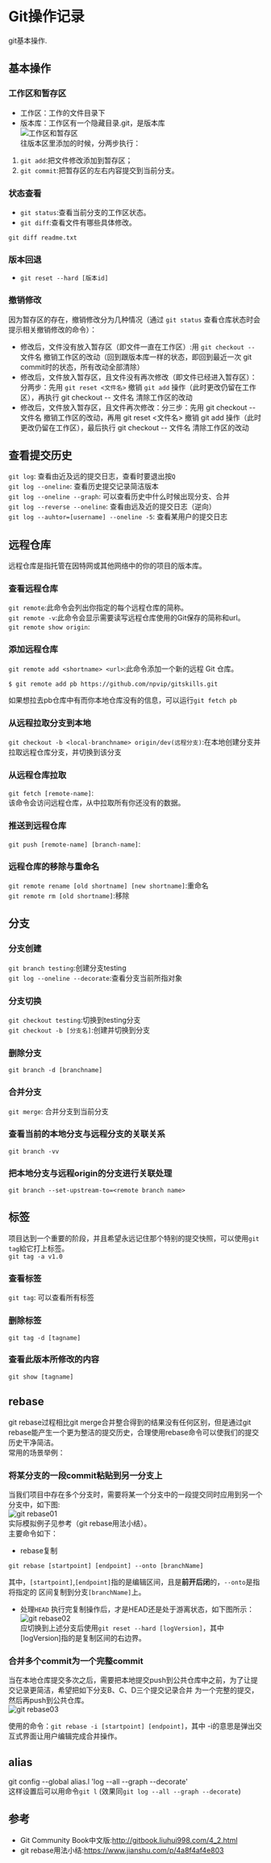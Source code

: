 # Git操作记录
git基本操作.  

## 基本操作
### 工作区和暂存区
* 工作区：工作的文件目录下    
* 版本库：工作区有一个隐藏目录.git，是版本库    
![工作区和暂存区](https://github.com/npvip/gitskills/blob/master/img/git01.jpeg)  
往版本区里添加的时候，分两步执行：  
1. `git add`:把文件修改添加到暂存区；  
2. `git commit`:把暂存区的左右内容提交到当前分支。  

### 状态查看  
* `git status`:查看当前分支的工作区状态。  
* `git diff`:查看文件有哪些具体修改。  
```git
git diff readme.txt
```

### 版本回退
* `git reset --hard [版本id]`

### 撤销修改
因为暂存区的存在，撤销修改分为几种情况（通过 `git status` 查看仓库状态时会提示相关撤销修改的命令）：  
* 修改后，文件没有放入暂存区（即文件一直在工作区）:用 `git checkout --` 文件名 撤销工作区的改动（回到跟版本库一样的状态，即回到最近一次 git commit时的状态，所有改动全部清除）  
* 修改后，文件放入暂存区，且文件没有再次修改（即文件已经进入暂存区）：分两步：先用 `git reset <文件名>` 撤销 `git add` 操作（此时更改仍留在工作区），再执行 git checkout -- 文件名 清除工作区的改动  
* 修改后，文件放入暂存区，且文件再次修改：分三步：先用 git checkout -- 文件名 撤销工作区的改动，再用 git reset <文件名> 撤销 git add 操作（此时更改仍留在工作区），最后执行 git checkout -- 文件名 清除工作区的改动  

 
## 查看提交历史
`git log`: 查看由近及远的提交日志，查看时要退出按`Q`   
`git log --oneline`: 查看历史提交记录简洁版本  
`git log --oneline --graph`: 可以查看历史中什么时候出现分支、合并  
`git log --reverse --oneline`: 查看由远及近的提交日志（逆向）  
`git log --auhtor=[username] --oneline -5`: 查看某用户的提交日志  
 
## 远程仓库 
远程仓库是指托管在因特网或其他网络中的你的项目的版本库。  
### 查看远程仓库  
`git remote`:此命令会列出你指定的每个远程仓库的简称。  
`git remote -v`:此命令会显示需要读写远程仓库使用的Git保存的简称和url。  
`git remote show origin`:
### 添加远程仓库
`git remote add <shortname> <url>`:此命令添加一个新的远程 Git 仓库。  
```
$ git remote add pb https://github.com/npvip/gitskills.git
```
如果想拉去pb仓库中有而你本地仓库没有的信息，可以运行`git fetch pb`  

### 从远程拉取分支到本地
`git checkout -b <local-branchname> origin/dev(远程分支)`:在本地创建分支并拉取远程仓库分支，并切换到该分支

### 从远程仓库拉取
`git fetch [remote-name]`:  
该命令会访问远程仓库，从中拉取所有你还没有的数据。  
### 推送到远程仓库
`git push [remote-name] [branch-name]`:  

### 远程仓库的移除与重命名
`git remote rename [old shortname] [new shortname]`:重命名  
`git remote rm [old shortname]`:移除  

## 分支
### 分支创建
`git branch testing`:创建分支testing  
`git log --oneline --decorate`:查看分支当前所指对象  
### 分支切换
`git checkout testing`:切换到testing分支  
`git checkout -b [分支名]`:创建并切换到分支  

### 删除分支
`git branch -d [branchname]`  

### 合并分支
`git merge`: 合并分支到当前分支  

### 查看当前的本地分支与远程分支的关联关系
`git branch -vv`  

### 把本地分支与远程origin的分支进行关联处理
`git branch --set-upstream-to=<remote branch name>`


## 标签
项目达到一个重要的阶段，并且希望永远记住那个特别的提交快照，可以使用`git tag`給它打上标签。  
`git tag -a v1.0`  

### 查看标签
`git tag`: 可以查看所有标签  

### 删除标签
`git tag -d [tagname]`  

### 查看此版本所修改的内容
`git show [tagname]`

## rebase
git rebase过程相比git merge合并整合得到的结果没有任何区别，但是通过git rebase能产生一个更为整洁的提交历史，合理使用rebase命令可以使我们的提交历史干净简洁。  
常用的场景举例： 
### 将某分支的一段commit粘贴到另一分支上
当我们项目中存在多个分支时，需要将某一个分支中的一段提交同时应用到另一个分支中，如下图:  
![git rebase01](https://github.com/npvip/gitskills/blob/master/img/git02.png)   
实际模拟例子见参考（git rebase用法小结）。  
主要命令如下：  
* rebase复制
```git
git rebase [startpoint] [endpoint] --onto [branchName]
```
其中，`[startpoint]`,`[endpoint]`指的是编辑区间，且是**前开后闭**的，`--onto`是指将指定的
区间复制到分支`[branchName]`上。  
* 处理`HEAD`
执行完复制操作后，才是HEAD还是处于游离状态，如下图所示：  
![git rebase02](https://github.com/npvip/gitskills/blob/master/img/git03.png)  
应切换到上述分支后使用`git reset --hard [logVersion]`，其中[logVersion]指的是复制区间的右边界。  

### 合并多个commit为一个完整commit
当在本地仓库提交多次之后，需要把本地提交push到公共仓库中之前，为了让提交记录更简洁，希望把如下分支B、C、D三个提交记录合并
为一个完整的提交，然后再push到公共仓库。  
![git rebase03](https://github.com/npvip/gitskills/blob/master/img/git04.png)  

使用的命令：`git rebase -i [startpoint] [endpoint]`，其中 -i的意思是弹出交互式界面让用户编辑完成合并操作。  

## alias
git config --global alias.l 'log --all --graph --decorate'  
这样设置后可以用命令`git l` (效果同`git log --all --graph --decorate`)


## 参考
* Git Community Book中文版:http://gitbook.liuhui998.com/4_2.html  
* git rebase用法小结:https://www.jianshu.com/p/4a8f4af4e803  
